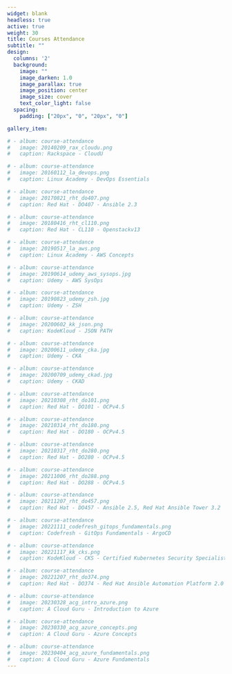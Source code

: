 ```yaml
---
widget: blank
headless: true
active: true
weight: 30
title: Courses Attendance
subtitle: ""
design:
  columns: '2'
  background:
    image: ""
    image_darken: 1.0
    image_parallax: true
    image_position: center
    image_size: cover
    text_color_light: false
  spacing:
    padding: ["20px", "0", "20px", "0"]

gallery_item:

# - album: course-attendance
#   image: 20140209_rax_cloudu.png
#   caption: Rackspace - CloudU

# - album: course-attendance
#   image: 20160112_la_devops.png
#   caption: Linux Academy - DevOps Essentials

# - album: course-attendance
#   image: 20170821_rht_do407.png
#   caption: Red Hat - DO407 - Ansible 2.3

# - album: course-attendance
#   image: 20180416_rht_cl110.png
#   caption: Red Hat - CL110 - Openstackv13

# - album: course-attendance
#   image: 20190517_la_aws.png
#   caption: Linux Academy - AWS Concepts

# - album: course-attendance
#   image: 20190614_udemy_aws_sysops.jpg
#   caption: Udemy - AWS SysOps

# - album: course-attendance
#   image: 20190823_udemy_zsh.jpg
#   caption: Udemy - ZSH

# - album: course-attendance
#   image: 20200602_kk_json.png
#   caption: KodeKloud - JSON PATH

# - album: course-attendance
#   image: 20200611_udemy_cka.jpg
#   caption: Udemy - CKA

# - album: course-attendance
#   image: 20200709_udemy_ckad.jpg
#   caption: Udemy - CKAD

# - album: course-attendance
#   image: 20210308_rht_do101.png
#   caption: Red Hat - DO101 - OCPv4.5

# - album: course-attendance
#   image: 20210314_rht_do180.png
#   caption: Red Hat - DO180 - OCPv4.5

# - album: course-attendance
#   image: 20210317_rht_do280.png
#   caption: Red Hat - DO280 - OCPv4.5

# - album: course-attendance
#   image: 20211006_rht_do288.png
#   caption: Red Hat - DO288 - OCPv4.5

# - album: course-attendance
#   image: 20211207_rht_do457.png
#   caption: Red Hat - DO457 - Ansible 2.5, Red Hat Ansible Tower 3.2

# - album: course-attendance
#   image: 20221111_codefresh_gitops_fundamentals.png
#   caption: Codefresh - GitOps Fundamentals - ArgoCD

# - album: course-attendance
#   image: 20221117_kk_cks.png
#   caption: KodeKloud - CKS - Certified Kubernetes Security Specialist

# - album: course-attendance
#   image: 20221207_rht_do374.png
#   caption: Red Hat - DO374 - Red Hat Ansible Automation Platform 2.0

# - album: course-attendance
#   image: 20230328_acg_intro_azure.png
#   caption: A Cloud Guru - Introduction to Azure

# - album: course-attendance
#   image: 20230330_acg_azure_concepts.png
#   caption: A Cloud Guru - Azure Concepts

# - album: course-attendance
#   image: 20230404_acg_azure_fundamentals.png
#   caption: A Cloud Guru - Azure Fundamentals
---
```

<!-- {{< gallery album="course-attendance" order="desc" >}} -->
